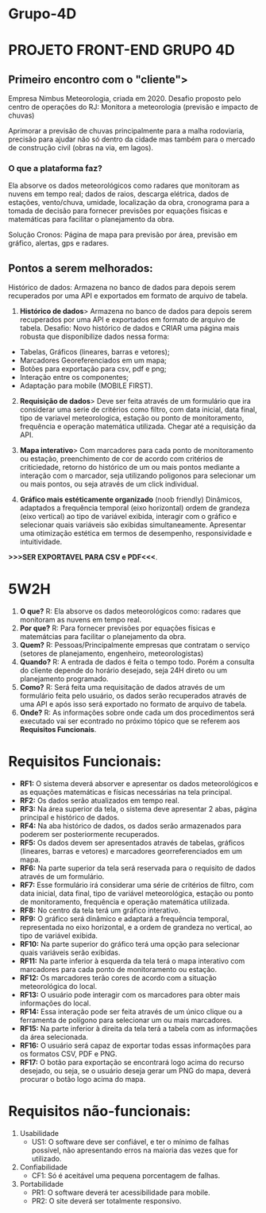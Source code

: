 # Grupo-4D

# PROJETO FRONT-END GRUPO 4D

## Primeiro encontro com o "cliente">

Empresa Nimbus Meteorologia, criada em 2020.
Desafio proposto pelo centro de operações do RJ: Monitora a meteorologia (previsão e impacto de chuvas)

Aprimorar a previsão de chuvas principalmente para a malha rodoviaria, precisão para ajudar não só dentro da cidade mas também para o mercado de construção civil (obras na via, em lagos).
### O que a plataforma faz?
Ela absorve os dados meteorológicos como radares que monitoram as nuvens em tempo real; dados de raios, descarga elétrica, dados de estações, vento/chuva, umidade, localização da obra, cronograma para a tomada de decisão para fornecer previsões por equações fisicas e matemáticas para facilitar o planejamento da obra.

Solução Cronos:
Página de mapa para previsão por área, previsão em gráfico, alertas, gps e radares.

## Pontos a serem melhorados:
Histórico de dados:
Armazena no banco de dados para depois serem recuperados por uma API e exportados em formato de arquivo de tabela.

1. **Histórico de dados**>
Armazena no banco de dados para depois serem recuperados por uma API e exportados em formato de arquivo de tabela. Desafio: Novo histórico de dados e CRIAR uma página mais robusta que disponibilize dados nessa forma:

- Tabelas, Gráficos (lineares, barras e vetores);
- Marcadores Georeferenciados em um mapa;
- Botões para exportação para csv, pdf e png;
- Interação entre os componentes;
- Adaptação para mobile (MOBILE FIRST).

2. **Requisição de dados**>
Deve ser feita através de um formulário que ira considerar uma serie de critérios como filtro, com data inicial, data final, tipo de variavel meteorologica, estação ou ponto de monitoramento, frequência e operação matemática utilizada.
    Chegar até a requisição da API.

3. **Mapa interativo**>
Com marcadores para cada ponto de monitoramento ou estação, preenchimento de cor de acordo com critérios de criticiedade, retorno do histórico de um ou mais pontos mediante a interação com o marcador, seja utilizando poligonos para selecionar um ou mais pontos, ou seja através de um click individual.

4. **Gráfico mais estéticamente organizado** (noob friendly)
Dinâmicos, adaptados a frequência temporal (eixo horizontal) ordem de grandeza (eixo vertical) ao tipo de variável exibida, interagir com o gráfico e selecionar quais variáveis são exibidas simultaneamente. Apresentar uma otimização estética em termos de desempenho, responsividade e intuitividade.

**>>>SER EXPORTAVEL PARA CSV e PDF<<<**.

# 5W2H
1. **O que?** R: Ela absorve os dados meteorológicos como: radares que monitoram as nuvens em tempo real.
2. **Por que?** R: Para fornecer previsões por equações físicas e matemátcias para facilitar o planejamento da obra.
3. **Quem?** R: Pessoas/Principalmente empresas que contratam o serviço (setores de planejamento, engenheiro, 
meteorologistas)
4. **Quando?** R: A entrada de dados é feita o tempo todo. Porém a consulta do cliente depende do horário desejado, seja 24H direto ou um planejamento programado.
6. **Como?** R: Será feita uma requisitação de dados através de um formulário feita pelo usuário, os dados serão recuperados através de uma API e após isso será exportado no formato de arquivo de tabela.
5. **Onde?** R: As informações sobre onde cada um dos procedimentos será executado vai ser econtrado no próximo tópico que se referem aos **Requisitos Funcionais**.

# Requisitos Funcionais:

- **RF1:** O sistema deverá absorver e apresentar os dados meteorológicos e as equações matemáticas e físicas necessárias na tela principal. 
- **RF2:** Os dados serão atualizados em tempo real. 
- **RF3:** Na área superior da tela, o sistema deve apresentar 2 abas, página principal e histórico de dados.
- **RF4:** Na aba histórico de dados, os dados serão armazenados para poderem ser posteriormente recuperados.
- **RF5:** Os dados devem ser apresentados através de tabelas, gráficos (lineares, barras e vetores) e marcadores georreferenciados em um mapa. 
- **RF6:** Na parte superior da tela será reservada para o requisito de dados através de um formulário. 
- **RF7:** Esse formulário irá considerar uma série de critérios de filtro, com data inicial, data final, tipo de variável meteorológica, estação ou ponto de monitoramento, frequência e operação matemática utilizada. 
- **RF8:** No centro da tela terá um gráfico interativo. 
- **RF9:** O gráfico será dinâmico e adaptará a frequência temporal, representada no eixo horizontal, e a ordem de grandeza no vertical, ao tipo de variável exibida.
- **RF10:** Na parte superior do gráfico terá uma opção para selecionar quais variáveis serão exibidas. 
- **RF11:** Na parte inferior à esquerda da tela terá o mapa interativo com marcadores para cada ponto de monitoramento ou estação. 
- **RF12:** Os marcadores terão cores de acordo com a situação meteorológica do local.
- **RF13:** O usuário pode interagir com os marcadores para obter mais informações do local.
- **RF14:** Essa interação pode ser feita através de um único clique ou a ferramenta de polígono para selecionar um ou mais marcadores.
- **RF15:** Na parte inferior à direita da tela terá a tabela com as informações da área selecionada.
- **RF16:** O usuário será capaz de exportar todas essas informações para os formatos CSV, PDF e PNG.
- **RF17:** O botão para exportação se encontrará logo acima do recurso desejado, ou seja, se o usuário deseja gerar um PNG do mapa, deverá procurar o botão logo acima do mapa.

# Requisitos não-funcionais:

1. Usabilidade
	- US1: O software deve ser confiável, e ter o mínimo de falhas possível, não apresentando erros na maioria das vezes que for utilizado.
2. Confiabilidade
	- CF1: Só é aceitável uma pequena porcentagem de falhas.
3. Portabilidade
	- PR1: O software deverá ter acessibilidade para mobile.
	- PR2: O site deverá ser totalmente responsivo.



